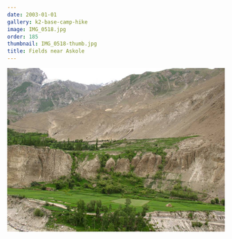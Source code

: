 ```yaml
---
date: 2003-01-01
gallery: k2-base-camp-hike
image: IMG_0518.jpg
order: 185
thumbnail: IMG_0518-thumb.jpg
title: Fields near Askole
---
```


![Fields near Askole](./IMG_0518.jpg)